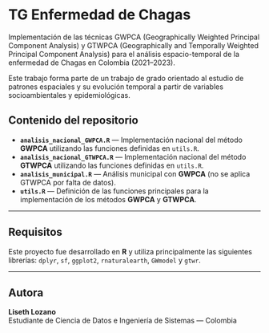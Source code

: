 # TG Enfermedad de Chagas
Implementación de las técnicas GWPCA (Geographically Weighted Principal Component Analysis) y GTWPCA (Geographically and Temporally Weighted Principal Component Analysis) para el análisis espacio-temporal de la enfermedad de Chagas en Colombia (2021–2023).

Este trabajo forma parte de un trabajo de grado orientado al estudio de patrones espaciales y su evolución temporal a partir de variables socioambientales y epidemiológicas.

## Contenido del repositorio

- **`analisis_nacional_GWPCA.R`** — Implementación nacional del método **GWPCA** utilizando las funciones definidas en `utils.R`.  
- **`analisis_nacional_GTWPCA.R`** — Implementación nacional del método **GTWPCA** utilizando las funciones definidas en `utils.R`.  
- **`analisis_municipal.R`** — Análisis municipal con **GWPCA** (no se aplica GTWPCA por falta de datos).  
- **`utils.R`** — Definición de las funciones principales para la implementación de los métodos **GWPCA** y **GTWPCA**.

---

## Requisitos

Este proyecto fue desarrollado en **R** y utiliza principalmente las siguientes librerías:
`dplyr`, `sf`, `ggplot2`, `rnaturalearth`, `GWmodel` y `gtwr`.

---

## Autora

**Liseth Lozano**  
Estudiante de Ciencia de Datos e Ingeniería de Sistemas — Colombia
